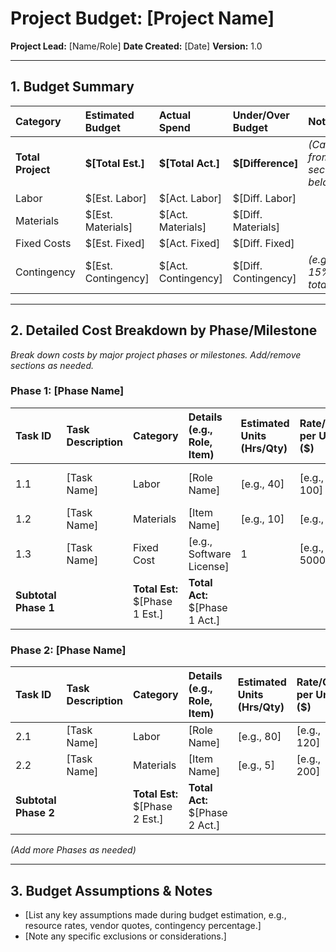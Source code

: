 # Project Budget: [Project Name]

**Project Lead:** [Name/Role]
**Date Created:** [Date]
**Version:** 1.0

---

## 1. Budget Summary

| Category          | Estimated Budget | Actual Spend | Under/Over Budget | Notes                             |
| :---------------- | :--------------- | :----------- | :---------------- | :-------------------------------- |
| **Total Project** | **$[Total Est.]** | **$[Total Act.]** | **$[Difference]** | _(Calculated from sections below)_ |
| Labor             | $[Est. Labor]     | $[Act. Labor]   | $[Diff. Labor]    |                                   |
| Materials         | $[Est. Materials] | $[Act. Materials]| $[Diff. Materials] |                                   |
| Fixed Costs       | $[Est. Fixed]     | $[Act. Fixed]   | $[Diff. Fixed]    |                                   |
| Contingency       | $[Est. Contingency]| $[Act. Contingency]| $[Diff. Contingency]| _(e.g., 10-15% of total)_       |

---

## 2. Detailed Cost Breakdown by Phase/Milestone

_Break down costs by major project phases or milestones. Add/remove sections as needed._

### **Phase 1: [Phase Name]**

| Task ID | Task Description                      | Category      | Details (e.g., Role, Item) | Estimated Units (Hrs/Qty) | Rate/Cost per Unit ($) | Estimated Cost ($) | Actual Cost ($) | Notes                         |
| :------ | :------------------------------------ | :------------ | :------------------------- | :------------------------ | :--------------------- | :----------------- | :-------------- | :---------------------------- |
| 1.1     | [Task Name]                           | Labor         | [Role Name]                | [e.g., 40]                | [e.g., 100]            | $[Est.]            | $[Act.]         | [Optional Clarifying Notes]   |
| 1.2     | [Task Name]                           | Materials     | [Item Name]                | [e.g., 10]                | [e.g., 50]             | $[Est.]            | $[Act.]         |                               |
| 1.3     | [Task Name]                           | Fixed Cost    | [e.g., Software License]   | 1                         | [e.g., 5000]           | $[Est.]            | $[Act.]         |                               |
| **Subtotal Phase 1** |                              | **Total Est:** $[Phase 1 Est.] | **Total Act:** $[Phase 1 Act.] |                           |

### **Phase 2: [Phase Name]**

| Task ID | Task Description                      | Category      | Details (e.g., Role, Item) | Estimated Units (Hrs/Qty) | Rate/Cost per Unit ($) | Estimated Cost ($) | Actual Cost ($) | Notes                         |
| :------ | :------------------------------------ | :------------ | :------------------------- | :------------------------ | :--------------------- | :----------------- | :-------------- | :---------------------------- |
| 2.1     | [Task Name]                           | Labor         | [Role Name]                | [e.g., 80]                | [e.g., 120]            | $[Est.]            | $[Act.]         |                               |
| 2.2     | [Task Name]                           | Materials     | [Item Name]                | [e.g., 5]                 | [e.g., 200]            | $[Est.]            | $[Act.]         |                               |
| **Subtotal Phase 2** |                              | **Total Est:** $[Phase 2 Est.] | **Total Act:** $[Phase 2 Act.] |                           |

*(Add more Phases as needed)*

---

## 3. Budget Assumptions & Notes

* [List any key assumptions made during budget estimation, e.g., resource rates, vendor quotes, contingency percentage.]
* [Note any specific exclusions or considerations.]